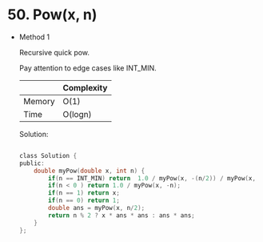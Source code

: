 # 50. Pow(x, n) 
- Method 1

    Recursive quick pow. 

    Pay attention to edge cases like INT_MIN.

    | |   Complexity  |
    | ----------- | ----------- | 
    |  Memory     | O(1) | 
    |      Time       |  O(logn) | 


    Solution:

    ``` h

    class Solution {
    public:
        double myPow(double x, int n) {
            if(n == INT_MIN) return  1.0 / myPow(x, -(n/2)) / myPow(x, -(n/2));
            if(n < 0 ) return 1.0 / myPow(x, -n);
            if(n == 1) return x;
            if(n == 0) return 1;
            double ans = myPow(x, n/2);
            return n % 2 ? x * ans * ans : ans * ans;
        }
    };

    ```

<!-- - Method 2

    This is another method.

    | |   Complexity  |
    | ----------- | ----------- | 
    |  Memory     | O(n) | 
    |      Time       |  O(n) | 


    Solution:

    ``` h



    ```

- Additional Knowledge:
       
    Here are some additional knowledge.



<br> -->
